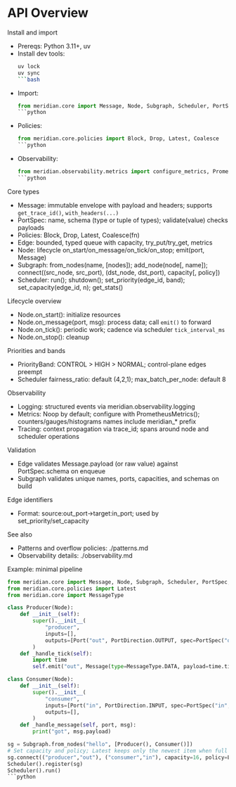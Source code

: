# API Overview

Install and import
- Prereqs: Python 3.11+, uv
- Install dev tools:
  ```bash
  uv lock
  uv sync
  ```bash
- Import:
  ```python
  from meridian.core import Message, Node, Subgraph, Scheduler, PortSpec, Port, PortDirection
  ```python
- Policies:
  ```python
  from meridian.core.policies import Block, Drop, Latest, Coalesce
  ```python
- Observability:
  ```python
  from meridian.observability.metrics import configure_metrics, PrometheusMetrics
  ```python

Core types
- Message: immutable envelope with payload and headers; supports `get_trace_id()`, `with_headers(...)`
- PortSpec: name, schema (type or tuple of types); validate(value) checks payloads
- Policies: Block, Drop, Latest, Coalesce(fn)
- Edge: bounded, typed queue with capacity, try_put/try_get, metrics
- Node: lifecycle on_start/on_message/on_tick/on_stop; emit(port, Message)
- Subgraph: from_nodes(name, [nodes]); add_node(node[, name]); connect((src_node, src_port), (dst_node, dst_port), capacity[, policy])
- Scheduler: run(); shutdown(); set_priority(edge_id, band); set_capacity(edge_id, n); get_stats()

Lifecycle overview
- Node.on_start(): initialize resources
- Node.on_message(port, msg): process data; call `emit()` to forward
- Node.on_tick(): periodic work; cadence via scheduler `tick_interval_ms`
- Node.on_stop(): cleanup

Priorities and bands
- PriorityBand: CONTROL > HIGH > NORMAL; control-plane edges preempt
- Scheduler fairness_ratio: default (4,2,1); max_batch_per_node: default 8

Observability
- Logging: structured events via meridian.observability.logging
- Metrics: Noop by default; configure with PrometheusMetrics(); counters/gauges/histograms names include meridian_* prefix
- Tracing: context propagation via trace_id; spans around node and scheduler operations

Validation
- Edge validates Message.payload (or raw value) against PortSpec.schema on enqueue
- Subgraph validates unique names, ports, capacities, and schemas on build

Edge identifiers
- Format: source:out_port->target:in_port; used by set_priority/set_capacity

See also
- Patterns and overflow policies: ./patterns.md
- Observability details: ./observability.md

Example: minimal pipeline
```python
from meridian.core import Message, Node, Subgraph, Scheduler, PortSpec, Port, PortDirection
from meridian.core.policies import Latest
from meridian.core import MessageType

class Producer(Node):
    def __init__(self):
        super().__init__(
            "producer",
            inputs=[],
            outputs=[Port("out", PortDirection.OUTPUT, spec=PortSpec("out", float))],
        )
    def _handle_tick(self):
        import time
        self.emit("out", Message(type=MessageType.DATA, payload=time.time()))

class Consumer(Node):
    def __init__(self):
        super().__init__(
            "consumer",
            inputs=[Port("in", PortDirection.INPUT, spec=PortSpec("in", float))],
            outputs=[],
        )
    def _handle_message(self, port, msg):
        print("got", msg.payload)

sg = Subgraph.from_nodes("hello", [Producer(), Consumer()])
# Set capacity and policy; Latest keeps only the newest item when full
sg.connect(("producer","out"), ("consumer","in"), capacity=16, policy=Latest())
Scheduler().register(sg)
Scheduler().run()
```python
